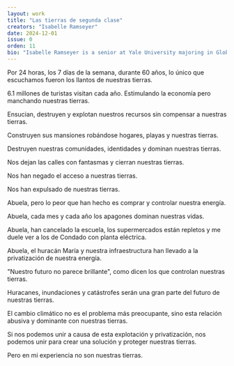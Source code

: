 ```yaml
---
layout: work
title: "Las tierras de segunda clase"
creators: "Isabelle Ramseyer"
date: 2024-12-01
issue: 0
orden: 11
bio: "Isabelle Ramseyer is a senior at Yale University majoring in Global Affairs and Environmental Studies, with a focus on environmental policy. Originally from San Juan, Puerto Rico, she has been dedicated to advancing sustainability initiatives, fostering community resilience, and participating in the Yale COP delegation."
---
```



Por 24 horas, los 7 días de la semana, durante 60 años, lo único que
escuchamos fueron los llantos de nuestras tierras.

6.1 millones de turistas visitan cada año. Estimulando la economía pero
manchando nuestras tierras.

Ensucian, destruyen y explotan nuestros recursos sin compensar a
nuestras tierras.

Construyen sus mansiones robándose hogares, playas y nuestras tierras.

Destruyen nuestras comunidades, identidades y dominan nuestras tierras.

Nos dejan las calles con fantasmas y cierran nuestras tierras.

Nos han negado el acceso a nuestras tierras.

Nos han expulsado de nuestras tierras.

Abuela, pero lo peor que han hecho es comprar y controlar nuestra
energía.

Abuela, cada mes y cada año los apagones dominan nuestras vidas.

Abuela, han cancelado la escuela, los supermercados están repletos y me
duele ver a los de Condado con planta eléctrica.

Abuela, el huracán María y nuestra infraestructura han llevado a la
privatización de nuestra energía.

"Nuestro futuro no parece brillante", como dicen los que controlan
nuestras tierras.

Huracanes, inundaciones y catástrofes serán una gran parte del futuro de
nuestras tierras.

El cambio climático no es el problema más preocupante, sino esta
relación abusiva y dominante con nuestras tierras.

Si nos podemos unir a causa de esta explotación y privatización, nos
podemos unir para crear una solución y proteger nuestras tierras.

Pero en mi experiencia no son nuestras tierras.

